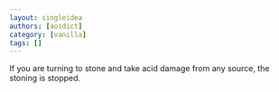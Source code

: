 ```yaml
---
layout: singleidea
authors: [aosdict]
category: [vanilla]
tags: []
---
```

If you are turning to stone and take acid damage from any source, the stoning is stopped.
